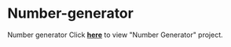 # Number-generator
Number generator
Click <b>[here](https://nick3point5.github.io/Number-generator/)</b> to view "Number Generator" project.
